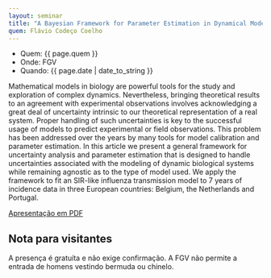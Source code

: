 ```yaml
---
layout: seminar
title: "A Bayesian Framework for Parameter Estimation in Dynamical Models"
quem: Flávio Codeço Coelho  
---
```


- Quem:  {{ page.quem }}
- Onde:  FGV
- Quando: {{ page.date | date_to_string }}

Mathematical models in biology are powerful tools for the study and
exploration of complex dynamics. Nevertheless, bringing theoretical
results to an agreement with experimental observations involves
acknowledging a great deal of uncertainty intrinsic to our theoretical
representation of a real system. Proper handling of such uncertainties
is key to the successful usage of models to predict experimental or
field observations. This problem has been addressed over the years by
many tools for model calibration and parameter estimation. In this
article we present a general framework for uncertainty analysis and
parameter estimation that is designed to handle uncertainties
associated with the modeling of dynamic biological systems while
remaining agnostic as to the type of model used. We apply the
framework to fit an SIR-like influenza transmission model to 7 years
of incidence data in three European countries: Belgium, the
Netherlands and Portugal.

[Apresentação em PDF](https://docs.google.com/viewer?a=v&pid=gmail&attid=0.1&thid=1337eee646ba50a9&mt=application/pdf&url=https://mail.google.com/mail/?ui%3D2%26ik%3D6adfcc2a16%26view%3Datt%26th%3D1337eee646ba50a9%26attid%3D0.1%26disp%3Dsafe%26realattid%3Df_guppf88w0%26zw&sig=AHIEtbSaHS59ZF9Oi8yW9pFEmjU-K8C6tA)

## Nota para visitantes

A presença é gratuíta e não exige confirmação. A FGV não permite a
entrada de homens vestindo bermuda ou chinelo.
